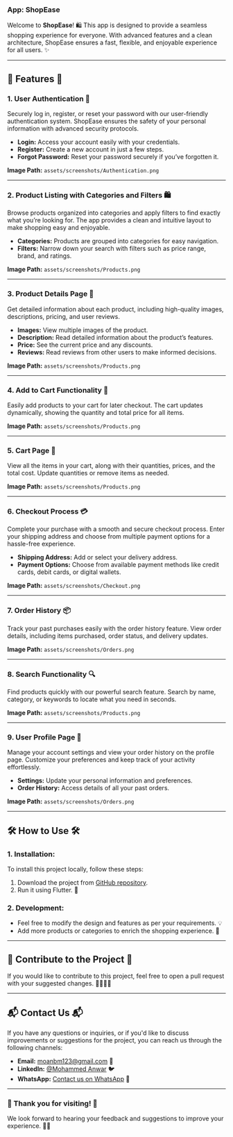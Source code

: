 ### **App: ShopEase**

Welcome to **ShopEase**! 🛍️ This app is designed to provide a seamless shopping experience for everyone. With advanced features and a clean architecture, ShopEase ensures a fast, flexible, and enjoyable experience for all users. ✨

---

## **🌟 Features 🌟**

### 1. **User Authentication 🔐**

Securely log in, register, or reset your password with our user-friendly authentication system. ShopEase ensures the safety of your personal information with advanced security protocols.

- **Login:** Access your account easily with your credentials.
- **Register:** Create a new account in just a few steps.
- **Forgot Password:** Reset your password securely if you’ve forgotten it.

**Image Path:** `assets/screenshots/Authentication.png`

---

### 2. **Product Listing with Categories and Filters 🛍️**

Browse products organized into categories and apply filters to find exactly what you’re looking for. The app provides a clean and intuitive layout to make shopping easy and enjoyable.

- **Categories:** Products are grouped into categories for easy navigation.
- **Filters:** Narrow down your search with filters such as price range, brand, and ratings.

**Image Path:** `assets/screenshots/Products.png`

---

### 3. **Product Details Page 📝**

Get detailed information about each product, including high-quality images, descriptions, pricing, and user reviews.

- **Images:** View multiple images of the product.
- **Description:** Read detailed information about the product’s features.
- **Price:** See the current price and any discounts.
- **Reviews:** Read reviews from other users to make informed decisions.

**Image Path:** `assets/screenshots/Products.png`

---

### 4. **Add to Cart Functionality 🛒**

Easily add products to your cart for later checkout. The cart updates dynamically, showing the quantity and total price for all items.

**Image Path:** `assets/screenshots/Products.png`

---

### 5. **Cart Page 🛒**

View all the items in your cart, along with their quantities, prices, and the total cost. Update quantities or remove items as needed.

**Image Path:** `assets/screenshots/Products.png`

---

### 6. **Checkout Process 💳**

Complete your purchase with a smooth and secure checkout process. Enter your shipping address and choose from multiple payment options for a hassle-free experience.

- **Shipping Address:** Add or select your delivery address.
- **Payment Options:** Choose from available payment methods like credit cards, debit cards, or digital wallets.

**Image Path:** `assets/screenshots/Checkout.png`

---

### 7. **Order History 📦**

Track your past purchases easily with the order history feature. View order details, including items purchased, order status, and delivery updates.

**Image Path:** `assets/screenshots/Orders.png`

---

### 8. **Search Functionality 🔍**

Find products quickly with our powerful search feature. Search by name, category, or keywords to locate what you need in seconds.

**Image Path:** `assets/screenshots/Products.png`

---

### 9. **User Profile Page 👤**

Manage your account settings and view your order history on the profile page. Customize your preferences and keep track of your activity effortlessly.

- **Settings:** Update your personal information and preferences.
- **Order History:** Access details of all your past orders.

**Image Path:** `assets/screenshots/Orders.png`

---

## **🛠️ How to Use 🛠️**

### 1. **Installation:**

To install this project locally, follow these steps:

1. Download the project from [GitHub repository](https://github.com/YourUsername/shopEase).
2. Run it using Flutter. 🚀

### 2. **Development:**

- Feel free to modify the design and features as per your requirements. 💡
- Add more products or categories to enrich the shopping experience. 🎨

---

## **🤝 Contribute to the Project 🤝**

If you would like to contribute to this project, feel free to open a pull request with your suggested changes. 👩‍💻👨‍💻

---

## **📬 Contact Us 📬**

If you have any questions or inquiries, or if you'd like to discuss improvements or suggestions for the project, you can reach us through the following channels:

- **Email:** moanbm123@gmail.com 📧
- **LinkedIn:** [@Mohammed Anwar](https://www.linkedin.com/in/mohammad-anwar-bin-muslim-50102725b/) 🐦
- **WhatsApp:** [Contact us on WhatsApp](https://wa.me/+917411440342) 📱

---

### **🌟 Thank you for visiting! 🌟**

We look forward to hearing your feedback and suggestions to improve your experience. 💬✨

